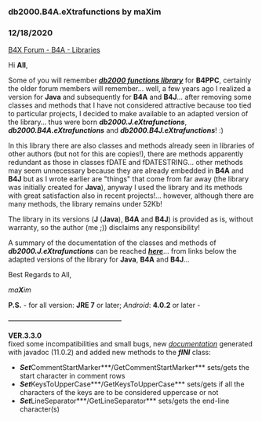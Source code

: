 ### db2000.B4A.eXtrafunctions by maXim
### 12/18/2020
[B4X Forum - B4A - Libraries](https://www.b4x.com/android/forum/threads/57441/)

Hi **All**,  
  
Some of you will remember ***[db2000 functions library](https://www.b4x.com/android/forum/threads/db2000-functions-library.2875/)*** for **B4PPC**, certainly the older forum members will remember… well, a few years ago I realized a version for **Java** and subsequently for **B4A** and **B4J**… after removing some classes and methods that I have not considered attractive because too tied to particular projects, I decided to make available to an adapted version of the library… thus were born ***db2000.J.eXtrafunctions***, ***db2000.B4A.eXtrafunctions*** and ***db2000.B4J.eXtrafunctions***! :)  
  
In this library there are also classes and methods already seen in libraries of other authors (but not for this are copies!), there are methods apparently redundant as those in classes fDATE and fDATESTRING… other methods may seem unnecessary because they are already embedded in **B4A** and **B4J** but as I wrote earlier are "things" that come from far away (the library was initially created for **Java**), anyway I used the library and its methods with great satisfaction also in recent projects!… however, although there are many methods, the library remains under 52Kb!  
  
The library in its versions (**J** (**Java**), **B4A** and **B4J**) is provided as is, without warranty, so the author (me ;)) disclaims any responsibility!  
  
A summary of the documentation of the classes and methods of ***db2000.J.eXtrafunctions*** can be reached [***here***](https://www.db2000web.net/db2000%20eXperiences/documents/Java/db2000.J.eXtrafunctions/index.html)… from links below the adapted versions of the library for **Java**, **B4A** and **B4J**…  
  
Best Regards to All,  
  
*ma**X**im*  
  
**P.S.** - for all version: **JRE 7** or later; *Android*: **4.0.2** or later -  
  
**————————————————–**  
  
**VER.3.3.0**  
fixed some incompatibilities and small bugs, new [*documentation*](https://www.db2000web.net/db2000%20eXperiences/documents/Java/db2000.J.eXtrafunctions/index.html) generated with javadoc (11.0.2) and added new methods to the ***fINI*** class:  
  
- ***Set***CommentStartMarker***/GetCommentStartMarker*** sets/gets the start character in comment rows  
- ***Set***KeysToUpperCase***/GetKeysToUpperCase*** sets/gets if all the characters of the keys are to be considered uppercase or not  
- ***Set***LineSeparator***/GetLineSeparator*** sets/gets the end-line character(s)
